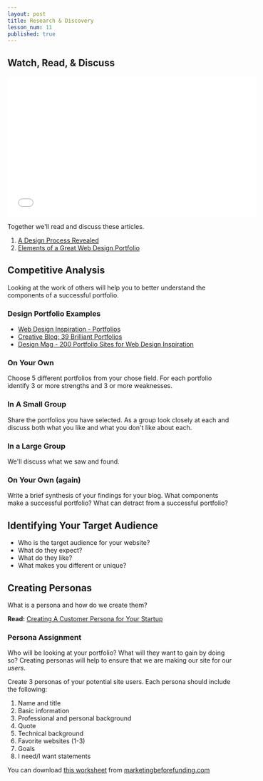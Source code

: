 ```yaml
---
layout: post
title: Research & Discovery
lesson_num: 11
published: true
---
```


## Watch, Read,  & Discuss

<iframe width="560" height="315" src="//www.youtube.com/embed/B6uPHUPoUGA" frameborder="0" allowfullscreen></iframe>

Together we'll read and discuss these articles.

1. [A Design Process Revealed](http://stopdesign.com/archive/2003/06/02/design-process.html)
2. [Elements of a Great Web Design Portfolio](http://webdesign.tutsplus.com/articles/elements-of-a-great-web-design-portfolio--webdesign-5054)

## Competitive Analysis

Looking at the work of others will help you to better understand the components of a successful portfolio.

### Design Portfolio Examples

  - [Web Design Inspiration - Portfolios](http://www.webdesign-inspiration.com/web-designs/type/portfolio)
  - [Creative Bloq: 39 Brilliant Portfolios](http://www.creativebloq.com/portfolios/examples-712368)
  - [Design Mag - 200 Portfolio Sites for Web Design Inspiration](http://designm.ag/designer-showcase/200-portfolio-sites-webdesign-inspiration/)

### On Your Own

Choose 5 different portfolios from your chose field. For each portfolio identify 3 or more strengths and 3 or more weaknesses.

### In A Small Group

Share the portfolios you have selected. As a group look closely at each and discuss both what you like and what you don't like about each.

### In a Large Group

We'll discuss what we saw and found.

### On Your Own (again)

Write a brief synthesis of your findings for your blog. What components make a successful portfolio? What can detract from a successful portfolio?

## Identifying Your Target Audience

- Who is the target audience for your website?
- What do they expect?
- What do they like?
- What makes you different or unique?

## Creating Personas

What is a persona and how do we create them?

**Read:** [Creating A Customer Persona for Your Startup](http://marketingbeforefunding.com/2013/02/26/complete-guide-to-creating-a-customer-persona-for-your-startup/)

### Persona Assignment

Who will be looking at your portfolio? What will they want to gain by doing so? Creating personas will help to ensure that we are making our site for our *users*.

Create 3 personas of your potential site users. Each persona should include the following:

1. Name and title
2. Basic information
3. Professional and personal background
4. Quote
5. Technical background
6. Favorite websites (1-3)
7. Goals
8. I need/I want statements

You can download [this worksheet](http://marketingbeforefunding.com/wp-content/uploads/2013/02/Marketing-Before-Funding-Customer-Persona-Template.pdf) from [marketingbeforefunding.com](http://marketingbeforefunding.com/)

